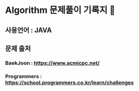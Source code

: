 # Algorithm 문제풀이 기록지 📜
## 사용언어 : JAVA
## 문제 출처
### BaekJoon : https://www.acmicpc.net/
### Programmers : https://school.programmers.co.kr/learn/challenges